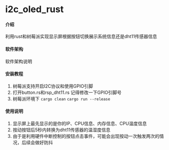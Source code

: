 # i2c_oled_rust

#### 介绍
利用rust和树莓派实现显示屏根据按钮切换展示系统信息还是dht11传感器信息

#### 软件架构
软件架构说明


#### 安装教程

1.  树莓派支持开启I2C协议和使用GPIO引脚
2.  打开button.rs和rsp_dht11.rs 记得修改一下GPIO引脚号
2.  树莓派环境下
    `cargo clean`
    `cargo run --release`

#### 使用说明

1.  显示屏上最先显示的是你的IP、CPU信息、内存信息、CPU温度信息
2.  按动按钮后5秒内转换为dht11传感器的温湿度信息
3.  由于是利用硬件中断控制的按钮点击事件，可能会出现按动一次触发两次的情况，后续会做好防抖

